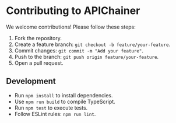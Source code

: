 # Contributing to APIChainer

We welcome contributions! Please follow these steps:

1. Fork the repository.
2. Create a feature branch: `git checkout -b feature/your-feature`.
3. Commit changes: `git commit -m "Add your feature"`.
4. Push to the branch: `git push origin feature/your-feature`.
5. Open a pull request.

## Development

- Run `npm install` to install dependencies.
- Use `npm run build` to compile TypeScript.
- Run `npm test` to execute tests.
- Follow ESLint rules: `npm run lint`.
